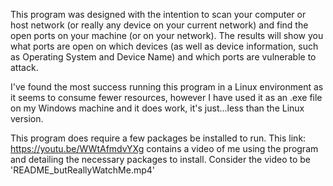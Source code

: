This program was designed with the intention to scan your computer or host network (or really any device on your current network) and find
the open ports on your machine (or on your network). The results will show you what ports are open on which devices (as well as device information,
such as Operating System and Device Name) and which ports are vulnerable to attack.

I've found the most success running this program in a Linux environment as it seems to consume fewer resources, however I have used it as an .exe file on
my Windows machine and it does work, it's just...less than the Linux version.

This program does require a few packages be installed to run. This link: https://youtu.be/WWtAfmdvYXg contains a video of me using the program and 
detailing the necessary packages to install. Consider the video to be 'README_butReallyWatchMe.mp4'
